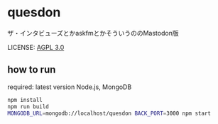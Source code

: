 # quesdon

ザ・インタビューズとかaskfmとかそういうののMastodon版

LICENSE: [AGPL 3.0](LICENSE)

## how to run

required: latest version Node.js, MongoDB

```sh
npm install
npm run build
MONGODB_URL=mongodb://localhost/quesdon BACK_PORT=3000 npm start
```
